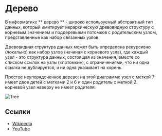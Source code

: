 # Дерево

В информатике ** дерево ** - широко используемый абстрактный тип данных,
который имитирует иерархическую древовидную структуру с корневым значением
и поддеревьями потомков с родительским узлом, представленные как
набор связанных узлов.

Древовидная структура данных может быть определена рекурсивно (локально)
как набор узлов (начиная с корневого узла), где
каждый узел - это структура данных, состоящая из значения,
вместе со списком ссылок на узлы («потомки»),
с ограничениями, что ни одна ссылка не дублируется, и ни одна
указывает на корень.

Простое неупорядоченное дерево; на этой диаграмме узел с меткой 7 имеет
двое детей с метками 2 и 6 и один родитель с меткой 2.
корневой узел наверху не имеет родителя.

![Tree](https://upload.wikimedia.org/wikipedia/commons/f/f7/Binary_tree.svg)

## Ссылки

- [Wikipedia](https://en.wikipedia.org/wiki/Tree_(data_structure))
- [YouTube](https://www.youtube.com/watch?v=oSWTXtMglKE&list=PLLXdhg_r2hKA7DPDsunoDZ-Z769jWn4R8&index=8)